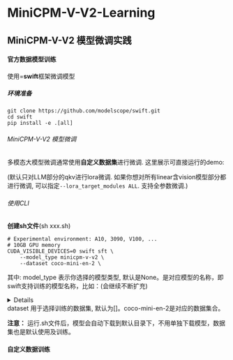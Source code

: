 # MiniCPM-V-V2-Learning
## MiniCPM-V-V2 模型微调实践
#### 官方数据模型训练
使用=**swift**框架微调模型
##### 环境准备
```
git clone https://github.com/modelscope/swift.git
cd swift
pip install -e .[all]
```
###### MiniCPM-V-V2 模型微调
多模态大模型微调通常使用**自定义数据集**进行微调. 这里展示可直接运行的demo:

(默认只对LLM部分的qkv进行lora微调. 如果你想对所有linear含vision模型部分都进行微调, 可以指定`--lora_target_modules ALL`. 支持全参数微调.)

###### 使用CLI 
**创建sh文件**(sh xxx.sh)
```shell
# Experimental environment: A10, 3090, V100, ...
# 10GB GPU memory
CUDA_VISIBLE_DEVICES=0 swift sft \
    --model_type minicpm-v-v2 \
    --dataset coco-mini-en-2 \
```
其中: model_type 表示你选择的模型类型, 默认是None。是对应模型的名称，即swift支持训练的模型名称，比如：(会继续不断扩充)
<details>
  ['chinese-alpaca-2-13b-16k', 'chinese-alpaca-2-13b', 'chinese-alpaca-2-7b-64k', 'chinese-alpaca-2-7b-16k', 'chinese-alpaca-2-7b', 'chinese-alpaca-2-1_3b', 'chinese-llama-2-13b-16k', 'chinese-llama-2-13b', 'chinese-llama-2-7b-64k', 'chinese-llama-2-7b-16k', 'chinese-llama-2-7b', 'chinese-llama-2-1_3b', 'c4ai-command-r-plus', 'c4ai-command-r-v01', 'mengzi3-13b-base', 'baichuan-7b', 'baichuan-13b-chat', 'xverse-moe-a4_2b', 'xverse-7b', 'xverse-7b-chat', 'xverse-13b-256k', 'xverse-65b-chat', 'xverse-65b-v2', 'xverse-65b', 'xverse-13b', 'xverse-13b-chat', 'seqgpt-560m', 'bluelm-7b', 'bluelm-7b-32k', 'bluelm-7b-chat', 'bluelm-7b-chat-32k', 'internlm-7b', 'internlm-20b', 'atom-7b-chat', 'atom-7b', 'grok-1', 'mamba-2.8b', 'mamba-1.4b', 'mamba-790m', 'mamba-390m', 'mamba-370m', 'mamba-130m', 'cogagent-18b-instruct', 'cogagent-18b-chat', 'cogvlm-17b-instruct', 'internlm-7b-chat', 'internlm-7b-chat-8k', 'internlm-20b-chat', 'baichuan-13b', 'baichuan2-13b', 'baichuan2-13b-chat', 'baichuan2-7b', 'baichuan2-7b-chat', 'baichuan2-7b-chat-int4', 'baichuan2-13b-chat-int4', 'codegeex2-6b', 'chatglm2-6b', 'chatglm2-6b-32k', 'chatglm3-6b-base', 'chatglm3-6b', 'chatglm3-6b-128k', 'chatglm3-6b-32k', 'codefuse-codegeex2-6b-chat', 'dbrx-instruct', 'dbrx-base', 'mixtral-moe-8x22b-v1', 'mixtral-moe-7b-instruct', 'mixtral-moe-7b', 'mistral-7b-v2', 'mistral-7b', 'mistral-7b-instruct-v2', 'mistral-7b-instruct', 'openbuddy-llama2-13b-chat', 'openbuddy-llama3-8b-chat', 'openbuddy-llama-65b-chat', 'openbuddy-llama2-70b-chat', 'openbuddy-mistral-7b-chat', 'openbuddy-mixtral-moe-7b-chat', 'ziya2-13b', 'ziya2-13b-chat', 'yi-6b', 'yi-9b-200k', 'yi-9b', 'yi-6b-200k', 'yi-34b', 'yi-34b-200k', 'yi-34b-chat-int8', 'yi-34b-chat-awq', 'yi-34b-chat', 'yi-6b-chat-int8', 'yi-6b-chat-awq', 'yi-6b-chat', 'zephyr-7b-beta-chat', 'openbuddy-zephyr-7b-chat', 'sus-34b-chat', 'deepseek-7b', 'deepseek-7b-chat', 'deepseek-67b', 'deepseek-67b-chat', 'openbuddy-deepseek-67b-chat', 'deepseek-coder-33b-instruct', 'deepseek-coder-6_7b-instruct', 'deepseek-coder-1_3b-instruct', 'deepseek-coder-33b', 'deepseek-coder-6_7b', 'deepseek-coder-1_3b', 'qwen1half-moe-a2_7b', 'codeqwen1half-7b', 'qwen1half-72b', 'qwen1half-32b', 'qwen1half-14b', 'qwen1half-7b', 'qwen1half-4b', 'qwen1half-1_8b', 'qwen1half-0_5b', 'deepseek-math-7b', 'deepseek-math-7b-chat', 'deepseek-math-7b-instruct', 'gemma-7b-instruct', 'gemma-2b-instruct', 'gemma-7b', 'gemma-2b', 'wizardlm2-7b-awq', 'wizardlm2-8x22b', 'codeqwen1half-7b-chat', 'qwen1half-moe-a2_7b-chat', 'qwen1half-72b-chat', 'qwen1half-32b-chat', 'qwen1half-14b-chat', 'qwen1half-7b-chat', 'qwen1half-4b-chat', 'qwen1half-1_8b-chat', 'qwen1half-0_5b-chat', 'codeqwen1half-7b-chat-awq', 'qwen1half-72b-chat-awq', 'qwen1half-32b-chat-awq', 'qwen1half-14b-chat-awq', 'qwen1half-7b-chat-awq', 'qwen1half-4b-chat-awq', 'qwen1half-1_8b-chat-awq', 'qwen1half-0_5b-chat-awq', 'qwen1half-moe-a2_7b-chat-int4', 'qwen1half-72b-chat-int8', 'qwen1half-72b-chat-int4', 'qwen1half-32b-chat-int4', 'qwen1half-14b-chat-int8', 'qwen1half-14b-chat-int4', 'qwen1half-7b-chat-int8', 'qwen1half-7b-chat-int4', 'qwen1half-4b-chat-int8', 'qwen1half-4b-chat-int4', 'qwen1half-1_8b-chat-int8', 'qwen1half-1_8b-chat-int4', 'qwen1half-0_5b-chat-int8', 'qwen1half-0_5b-chat-int4', 'internlm2-20b-base', 'internlm2-20b', 'internlm2-7b-base', 'internlm2-7b', 'internlm2-20b-chat', 'internlm2-20b-sft-chat', 'internlm2-7b-chat', 'internlm2-7b-sft-chat', 'internlm2-math-20b-chat', 'internlm2-math-7b-chat', 'internlm2-math-20b', 'internlm2-math-7b', 'internlm2-1_8b-chat', 'internlm2-1_8b-sft-chat', 'internlm2-1_8b', 'internlm-xcomposer2-7b-chat', 'deepseek-vl-1_3b-chat', 'deepseek-vl-7b-chat', 'llama2-70b-chat', 'llama2-13b-chat', 'llama2-7b-chat', 'llama2-70b', 'llama2-13b', 'llama2-7b', 'mixtral-moe-7b-aqlm-2bit-1x16', 'llama2-7b-aqlm-2bit-1x16', 'llama3-8b', 'llama3-8b-instruct', 'llama3-70b', 'llama3-70b-instruct', 'llama3-8b-instruct-int4', 'llama3-8b-instruct-int8', 'llama3-8b-instruct-awq', 'llama3-70b-instruct-int4', 'llama3-70b-instruct-int8', 'llama3-70b-instruct-awq', 'polylm-13b', 'qwen-7b', 'qwen-14b', 'tongyi-finance-14b', 'qwen-72b', 'qwen-1_8b', 'codefuse-qwen-14b-chat', 'modelscope-agent-14b', 'modelscope-agent-7b', 'qwen-7b-chat', 'qwen-14b-chat', 'tongyi-finance-14b-chat', 'qwen-72b-chat', 'qwen-1_8b-chat', 'qwen-vl', 'qwen-vl-chat', 'qwen-audio', 'qwen-audio-chat', 'qwen-7b-chat-int4', 'qwen-14b-chat-int4', 'qwen-7b-chat-int8', 'qwen-14b-chat-int8', 'qwen-vl-chat-int4', 'tongyi-finance-14b-chat-int4', 'qwen-72b-chat-int4', 'qwen-72b-chat-int8', 'qwen-1_8b-chat-int4', 'qwen-1_8b-chat-int8', 'skywork-13b', 'skywork-13b-chat', 'codefuse-codellama-34b-chat', 'telechat-12b', 'phi2-3b', 'telechat-7b', 'minicpm-moe-8x2b', 'deepseek-moe-16b', 'deepseek-moe-16b-chat', 'yuan2-2b-janus-instruct', 'yuan2-102b-instruct', 'yuan2-51b-instruct', 'yuan2-2b-instruct', 'orion-14b-chat', 'orion-14b', 'yi-vl-6b-chat', 'yi-vl-34b-chat', 'minicpm-2b-128k', 'minicpm-1b-sft-chat', 'minicpm-2b-chat', 'minicpm-2b-sft-chat', 'minicpm-v-v2', 'minicpm-v-3b-chat', 'llava1d6-mistral-7b-instruct', 'llava1d6-yi-34b-instruct', 'mplug-owl2d1-chat', 'mplug-owl2-chat']
</details>
dataset 用于选择训练的数据集, 默认为[]。coco-mini-en-2是对应的数据集合。

**注意：** 运行.sh文件后，模型会自动下载到默认目录下，不用单独下载模型，数据集也是默认使用及训练。

#### 自定义数据训练
